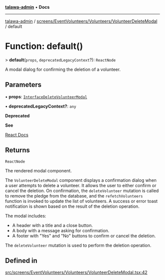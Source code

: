 [**talawa-admin**](../../../../../README.md) • **Docs**

***

[talawa-admin](../../../../../modules.md) / [screens/EventVolunteers/Volunteers/VolunteerDeleteModal](../README.md) / default

# Function: default()

\> **default**(`props`, `deprecatedLegacyContext`?): `ReactNode`

A modal dialog for confirming the deletion of a volunteer.

## Parameters

• **props**: [`InterfaceDeleteVolunteerModal`](../interfaces/InterfaceDeleteVolunteerModal.md)

• **deprecatedLegacyContext?**: `any`

**Deprecated**

**See**

[React Docs](https://legacy.reactjs.org/docs/legacy-context.html#referencing-context-in-lifecycle-methods)

## Returns

`ReactNode`

The rendered modal component.

The `VolunteerDeleteModal` component displays a confirmation dialog when a user attempts to delete a volunteer.
It allows the user to either confirm or cancel the deletion.
On confirmation, the `deleteVolunteer` mutation is called to remove the pledge from the database,
and the `refetchVolunteers` function is invoked to update the list of volunteers.
A success or error toast notification is shown based on the result of the deletion operation.

The modal includes:
- A header with a title and a close button.
- A body with a message asking for confirmation.
- A footer with "Yes" and "No" buttons to confirm or cancel the deletion.

The `deleteVolunteer` mutation is used to perform the deletion operation.

## Defined in

[src/screens/EventVolunteers/Volunteers/VolunteerDeleteModal.tsx:42](https://github.com/PalisadoesFoundation/talawa-admin/blob/9dd5d7fd647f8a7c9e1c1e14bf645b71b32c51c2/src/screens/EventVolunteers/Volunteers/VolunteerDeleteModal.tsx#L42)
